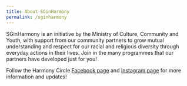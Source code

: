 ```yaml
---
title: About SGinHarmony
permalink: /sginharmony
---
```

SGinHarmony is an initiative by the Ministry of Culture, Community and Youth, with support from our community partners to grow mutual understanding and respect for our racial and religious diversity through everyday actions in their lives. Join in the many programmes that our partners have developed just for you!

Follow the Harmony Circle <a href="https://www.facebook.com/SGIRCC" target="_blank">Facebook page</a> and <a href="https://www.instagram.com/ircc.sg/" target="_blank">Instagram page</a> for more information and updates!
